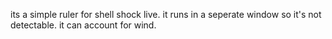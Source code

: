 its a simple ruler for shell shock live. it runs in a seperate window so it's not detectable. it can account for wind.
